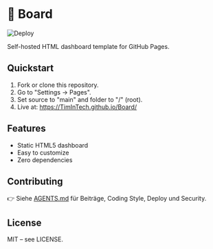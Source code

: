 # 🚀 Board

![Deploy](https://github.com/TimInTech/Board/actions/workflows/pages.yml/badge.svg)

Self-hosted HTML dashboard template for GitHub Pages.

## Quickstart
1. Fork or clone this repository.
2. Go to "Settings → Pages".
3. Set source to "main" and folder to "/" (root).
4. Live at: https://TimInTech.github.io/Board/

## Features
- Static HTML5 dashboard
- Easy to customize
- Zero dependencies

## Contributing
👉 Siehe [AGENTS.md](AGENTS.md) für Beiträge, Coding Style, Deploy und Security.

## License
MIT – see LICENSE.
